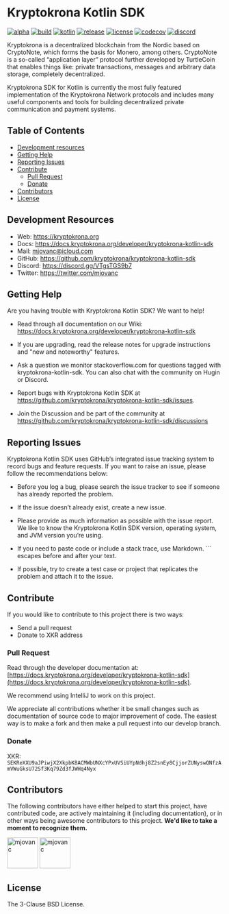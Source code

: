 # Kryptokrona Kotlin SDK 

[![alpha](https://kotl.in/badges/alpha.svg)](https://kotlinlang.org/docs/components-stability.html)
[![build](https://img.shields.io/github/actions/workflow/status/kryptokrona/kryptokrona-kotlin-sdk/master-ci.yml?branch=master)](https://github.com/kryptokrona/kryptokrona-kotlin-sdk/actions/workflows/master-ci.yml) 
[![kotlin](https://img.shields.io/badge/kotlin-1.8.10-blue.svg?logo=kotlin)](http://kotlinlang.org)
[![release](https://img.shields.io/maven-central/v/org.kryptokrona.sdk/kryptokrona-core)](https://img.shields.io/maven-central/v/org.kryptokrona.sdk/kryptokrona-core)
[![license](https://img.shields.io/badge/License-BSD_3--Clause-blue.svg)](https://opensource.org/licenses/BSD-3-Clause)
[![codecov](https://codecov.io/gh/kryptokrona/kryptokrona-kotlin-sdk/branch/master/graph/badge.svg)](https://codecov.io/gh/kryptokrona/kryptokrona-kotlin-sdk)
[![discord](https://img.shields.io/discord/562673808582901793?label=discord)](https://discord.gg/VTgsTGS9b7)

Kryptokrona is a decentralized blockchain from the Nordic based on CryptoNote, which forms the basis for Monero, among others. CryptoNote is a so-called “application layer” protocol further developed by TurtleCoin that enables things like: private transactions, messages and arbitrary data storage, completely decentralized.

Kryptokrona SDK for Kotlin is currently the most fully featured implementation of the Kryptokrona Network protocols and includes many useful components and tools for building decentralized private communication and payment systems.

## Table of Contents

- [Development resources](#development-resources)
- [Getting Help](#getting-help)
- [Reporting Issues](#reporting-issues)
- [Contribute](#contribute)
  - [Pull Request](#pull-request)
  - [Donate](#donate)
- [Contributors](#contributors)
- [License](#license)


## Development Resources

- Web: https://kryptokrona.org
- Docs: https://docs.kryptokrona.org/developer/kryptokrona-kotlin-sdk
- Mail: mjovanc@icloud.com
- GitHub: https://github.com/kryptokrona/kryptokrona-kotlin-sdk
- Discord: https://discord.gg/VTgsTGS9b7
- Twitter: https://twitter.com/mjovanc


## Getting Help

Are you having trouble with Kryptokrona Kotlin SDK? We want to help!

- Read through all documentation on our Wiki: https://docs.kryptokrona.org/developer/kryptokrona-kotlin-sdk

- If you are upgrading, read the release notes for upgrade instructions and "new and noteworthy" features.

- Ask a question we monitor stackoverflow.com for questions tagged with kryptokrona-kotlin-sdk. You can also chat with the community on Hugin or Discord.

- Report bugs with Kryptokrona Kotlin SDK at https://github.com/kryptokrona/kryptokrona-kotlin-sdk/issues.

- Join the Discussion and be part of the community at https://github.com/kryptokrona/kryptokrona-kotlin-sdk/discussions

## Reporting Issues

Kryptokrona Kotlin SDK uses GitHub’s integrated issue tracking system to record bugs and feature requests. If you want to raise an issue, please follow the recommendations below:

- Before you log a bug, please search the issue tracker to see if someone has already reported the problem.

- If the issue doesn’t already exist, create a new issue.

- Please provide as much information as possible with the issue report. We like to know the Kryptokrona Kotlin SDK version, operating system, and JVM version you’re using.

- If you need to paste code or include a stack trace, use Markdown. ``` escapes before and after your text.

- If possible, try to create a test case or project that replicates the problem and attach it to the issue.

## Contribute

If you would like to contribute to this project there is two ways:

- Send a pull request
- Donate to XKR address

### Pull Request

Read through the developer documentation at: [https://docs.kryptokrona.org/developer/kryptokrona-kotlin-sdk](https://docs.kryptokrona.org/developer/kryptokrona-kotlin-sdk).

We recommend using IntelliJ to work on this project.

We appreciate all contributions whether it be small changes such as documentation of source code to major improvement of code.
The easiest way is to make a fork and then make a pull request into our develop branch.

### Donate

XKR: `SEKReXXU9aJPiwjX2XkpbK8ACMWbUNXcYPxUVSiUYpNdhj8Z2snEy8CjjorZUNyswQNfzAmVWuGksU72Sf3Kq79Zd3fJWHq4Nyx`

## Contributors

The following contributors have either helped to start this project, have contributed
code, are actively maintaining it (including documentation), or in other ways
being awesome contributors to this project. **We'd like to take a moment to recognize them.**

[<img src="https://github.com/mjovanc.png?size=72" alt="mjovanc" width="72">](https://github.com/mjovanc)
[<img src="https://github.com/renovatebot.png?size=72" alt="mjovanc" width="72">](https://github.com/renovatebot)

## License

The 3-Clause BSD License.
